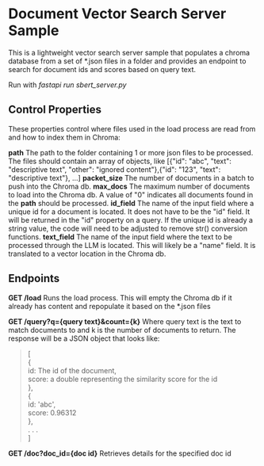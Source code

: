 # Document Vector Search Server Sample

This is a lightweight vector search server sample that populates a chroma database from a set of \*.json files in a folder and provides an endpoint to search for document ids and scores based on query text.

Run with *fastapi run sbert_server.py*

## Control Properties

These properties control where files used in the load process are read from and how to index them in Chroma:

**path** The path to the folder containing 1 or more json files to be processed. The files should contain an array of objects, like [{"id": "abc", "text": "descriptive text", "other": "ignored content"},{"id": "123", "text": "descriptive text"}, ...]
**packet_size** The number of documents in a batch to push into the Chroma db.
**max_docs** The maximum number of documents to load into the Chroma db. A value of "0" indicates all documents found in the **path** should be processed.
**id_field** The name of the input field where a unique id for a document is located. It does not have to be the "id" field. It will be returned in the "id" property on a query. If the unique id is already a string value, the code will need to be adjusted to remove str() conversion functions.
**text_field** The name of the input field where the text to be processed through the LLM is located. This will likely be a "name" field. It is translated to a vector location in the Chroma db.

## Endpoints

**GET /load** Runs the load process. This will empty the Chroma db if it already has content and repopulate it based on the \*.json files

**GET /query?q={query text}&count={k}** Where query text is the text to match documents to and k is the number of documents to return. The response will be a JSON object that looks like:
> [<br>
> {<br>
> 	id: The id of the document,<br>
>   score: a double representing the similarity score for the id<br>
> },<br>
> {<br>
> 	id: 'abc',<br>
>   score: 0.96312<br>
> },<br>
> . . .<br>
> ]

**GET /doc?doc_id={doc id}** Retrieves details for the specified doc id
